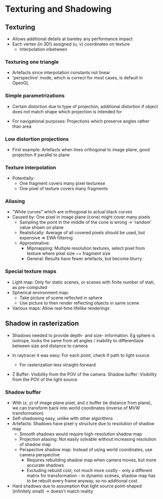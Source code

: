# Texturing and Shadowing

## Texturing

- Allows additional details at bareley any performance impact
- Each vertex (in 3D!) assigned (u, v) coordinates on texture
  - Interpolation inbetween

### Texturing one triangle

- Artefacts since interpolation constants not linear
- 'perspective' mode, which is correct for most cases, is default in OpenGL

### Simple parametrizations

- Certain distortion due to type of projection, additional distortion if object
  does not match shape which projection is intended for

- For navigational purposes: Projections which preserve angles rather than area

### Low distortion projections

- First example: Artefacts when lines orthogonal to image plane, good projection if parallel to plane

### Texture interpolation

- Potentially:
  - One fragment covers many pixel texturese
  - One pixel of texture covers many fragments

### Aliasing

- "White curves" which are orthogonal to actual black curves
- Caused by: One pixel in image plane (cone) might cover many pixels
  - Sampling the point in the middle of the cone is wrong -> 'random' value
    shown on plane
  - Realistically: Average of all covered pixels should be used, but expensive => EWA filtering
  - Approximative:
    - Mipmapping: Multiple resolution textures, select pixel from texture where pixel size ~= fragment size
    - General: Results have fewer artefacts, but become blurry

### Special texture maps

- Light map: Only for static scenes, or scenes with finite number of stati, as
  pre-computed
- Spherical environment map:
  - Take picture of scene reflected in sphere
  - Use picture to then render reflecting objects in same scene
- Various maps: Allow real-time lifelike renderings

## Shadow in rasterization

- Shadows needed to provide depth- and size- information. Eg sphere is
  isotrope, looks the same from all angles / inability to differentiaze between
  size and distance to camera

- In raytracer it was easy: For each point, check if path to light source
  - For rasterization less straight-forward
- Z Buffer: Visibility from the POV of the camera. Shadow buffer: Visibility from the POV of the light source

### Shadow buffer

- With (x, y) of image plane pixel, and z buffer (ie distance from plane), we
  can transform back into world coordinates (inverse of MVW transformation)
- Self-shadowing easy, unlike with other algorithms
- Artefacts: Shadows have pixel-y structure due to resolution of shadow map
  - Smooth shadows would require high-resolution shadow map
  - Projection aliasing: Not easily solvable without increasing resolution of
    shadow map
  - Perspective shadow map: Instead of using world coordinates, use camera
    perspective
    - Requires rebuilding shadow map when camera moves, but more accurate
      shadows
    - Excluding rebuild cost, not much more costly - only a different matrix
      for transformation - in dynamic scenes, shadow map has to be rebuilt
      every frame anyway, so no additional cost.
- Hard shadows due to assumption that light source point-shaped (infinitely
  small) -> doesn't match reality
